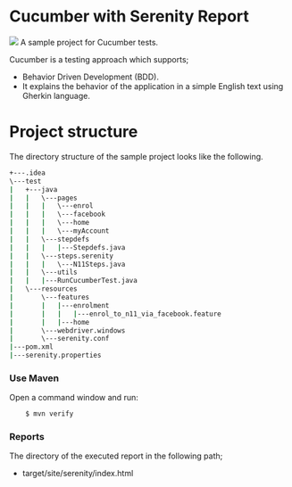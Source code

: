 # Cucumber with Serenity Report

[![](http://static1.squarespace.com/static/5b64cabf5b409bbf05dbd8b3/t/5b6571f11ae6cf3410e9e52b/1533374966496/cucumber-black-512.png?format=500w)](https://cucumber.io/)
A sample project for Cucumber tests.

Cucumber is a testing approach which supports;
- Behavior Driven Development (BDD). 
- It explains the behavior of the application in a simple English text using Gherkin language.

# Project structure
The directory structure of the sample project looks like the following.
```sh
+---.idea
\---test
|   +---java
|   |   \---pages
|   |   |   \---enrol
|   |   |   \---facebook
|   |   |   \---home
|   |   |   \---myAccount
|   |   \---stepdefs
|   |   |   |---Stepdefs.java
|   |   \---steps.serenity
|   |   |   \---N11Steps.java
|   |   \---utils
|   |   |---RunCucumberTest.java
|   \---resources
|       \---features
|       |   |---enrolment
|       |   |   |---enrol_to_n11_via_facebook.feature
|       |   |---home
|       \---webdriver.windows
|       \---serenity.conf
|---pom.xml
|---serenity.properties
```
### Use Maven
Open a command window and run:
```sh
    $ mvn verify
```

### Reports
The directory of the executed report in the following path;
 -  target/site/serenity/index.html
